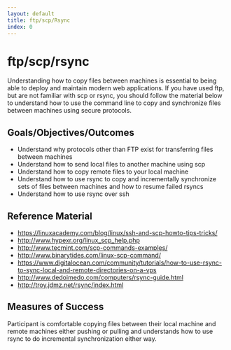```yaml
---
layout: default
title: ftp/scp/Rsync 
index: 0
---
```


ftp/scp/rsync
=============

Understanding how to copy files between machines is essential to being able to deploy and maintain modern web applications. If you have used ftp, but are not familiar with scp or rsync, you should follow the material below to understand how to use the command line to copy and synchronize files between machines using secure protocols. 

Goals/Objectives/Outcomes
-------------------------

* Understand why protocols other than FTP exist for transferring files between machines
* Understand how to send local files to another machine using scp
* Understand how to copy remote files to your local machine
* Understand how to use rsync to copy and incrementally synchronize sets of files between machines and how to resume failed rsyncs
* Understand how to use rsync over ssh

Reference Material
------------------

* https://linuxacademy.com/blog/linux/ssh-and-scp-howto-tips-tricks/
* http://www.hypexr.org/linux_scp_help.php
* http://www.tecmint.com/scp-commands-examples/
* http://www.binarytides.com/linux-scp-command/
* https://www.digitalocean.com/community/tutorials/how-to-use-rsync-to-sync-local-and-remote-directories-on-a-vps
* http://www.dedoimedo.com/computers/rsync-guide.html
* http://troy.jdmz.net/rsync/index.html

Measures of Success
-------------------

Participant is comfortable copying files between their local machine and remote machines either pushing or pulling and understands how to use rsync to do incremental synchronization either way.
